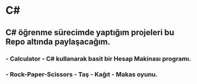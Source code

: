 # C# 

## C# öğrenme sürecimde yaptığım projeleri bu Repo altında paylaşacağım. 

### - Calculator - C# kullanarak basit bir Hesap Makinası programı.  

### - Rock-Paper-Scissors -  Taş - Kağıt - Makas oyunu.